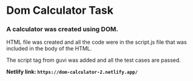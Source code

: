 # Dom Calculator Task
### A calculator was created using DOM.
HTML file was created and all the code were in the script.js file that was included in the body of the HTML.

The script tag from guvi was added and all the test cases are passed.

<b>Netlify link:<b> `https://dom-calculator-2.netlify.app/`
